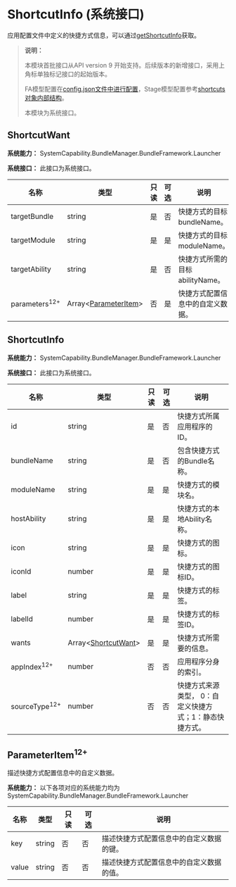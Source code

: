 # ShortcutInfo (系统接口)

应用配置文件中定义的快捷方式信息，可以通过[getShortcutInfo](js-apis-launcherBundleManager-sys.md#launcherbundlemanagergetshortcutinfo9)获取。

> **说明：**
>
> 本模块首批接口从API version 9 开始支持。后续版本的新增接口，采用上角标单独标记接口的起始版本。
>
> FA模型配置在[config.json文件中进行配置](../../quick-start/module-structure.md#shortcuts对象的内部结构)，Stage模型配置参考[shortcuts对象内部结构](../../quick-start/module-configuration-file.md#shortcuts标签)。
>
> 本模块为系统接口。

## ShortcutWant

**系统能力：** SystemCapability.BundleManager.BundleFramework.Launcher

**系统接口：** 此接口为系统接口。

| 名称                      | 类型   | 只读 | 可选 | 说明                 |
| ------------------------- | ------ | ---- | ---- | -------------------- |
| targetBundle              | string | 是   | 否   | 快捷方式的目标bundleName。 |
| targetModule              | string | 是   | 是  | 快捷方式的目标moduleName。  |
| targetAbility             | string | 是   | 否  | 快捷方式所需的目标abilityName。 |
| parameters<sup>12+</sup>  | Array\<[ParameterItem](#parameteritem12)> | 否   | 是  | 快捷方式配置信息中的自定义数据。 |

## ShortcutInfo

**系统能力：**  SystemCapability.BundleManager.BundleFramework.Launcher

**系统接口：**  此接口为系统接口。

| 名称                    | 类型                                       | 只读 | 可选 | 说明                         |
| ----------------------- | ------------------------------------------ | ---- | ---- | ---------------------------- |
| id                      | string                                     | 是   | 否 | 快捷方式所属应用程序的ID。  |
| bundleName              | string                                     | 是   | 否  | 包含快捷方式的Bundle名称。 |
| moduleName | string                                     | 是   | 是  | 快捷方式的模块名。            |
| hostAbility             | string                                     | 是   | 是  | 快捷方式的本地Ability名称。   |
| icon                    | string                                     | 是   | 是  | 快捷方式的图标。             |
| iconId     | number                                     | 是   | 是  | 快捷方式的图标ID。           |
| label                   | string                                     | 是   | 是  | 快捷方式的标签。              |
| labelId    | number                                     | 是   | 是  | 快捷方式的标签ID。           |
| wants                   | Array\<[ShortcutWant](#shortcutwant)> | 是   | 是  | 快捷方式所需要的信息。        |
| appIndex<sup>12+</sup> | number | 否 | 否 | 应用程序分身的索引。 |
| sourceType<sup>12+</sup> | number | 否 | 否 | 快捷方式来源类型， 0：自定义快捷方式；1：静态快捷方式。 |

## ParameterItem<sup>12+</sup>

描述快捷方式配置信息中的自定义数据。

 **系统能力：** 以下各项对应的系统能力均为SystemCapability.BundleManager.BundleFramework.Launcher

| 名称          | 类型    | 只读 | 可选 | 说明                   |
| ------------- | ------ | ---- | ---------------------- | ---------------------- |
| key           | string | 否   | 否   | 描述快捷方式配置信息中的自定义数据的键。       |
| value         | string | 否   | 否   | 描述快捷方式配置信息中的自定义数据的值。 |

<!--no_check-->